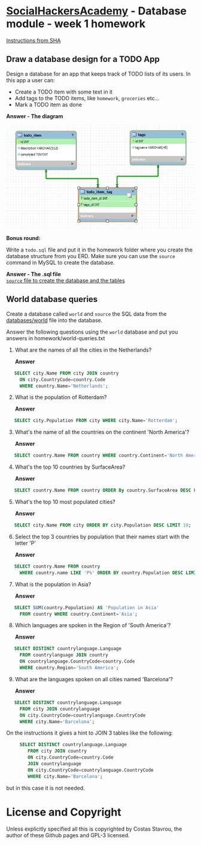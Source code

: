 ﻿# [SocialHackersAcademy](https://www.socialhackersacademy.org/) - Database module - week 1 homework

[Instructions from SHA](https://github.com/SocialHackersCodeSchool/databases/blob/master/Week1/MAKEME.md)

## Draw a database design for a TODO App

Design a database for an app that keeps track of TODO lists of its users. In this app
a user can:

- Create a TODO item with some text in it
- Add tags to the TODO items, like `homework`, `groceries` etc...
- Mark a TODO item as done

**Answer - The diagram**
<br>

![Todo App ERD](diagram.png)

**Bonus round:**

Write a `todo.sql` file and put it in the homework folder where you create the database
structure from you ERD. Make sure you can use the `source` command in MySQL to create
the database.

**Answer - The .sql file**
<br>
[`source` file to create the database and the tables](todoapp.sql)
## World database queries

Create a database called `world` and `source` the SQL data from the
[databases/world](https://github.com/SocialHackersCodeSchool/databases/blob/master/Week1/databases/world.sql) file into the database.

Answer the following questions using the `world` database and put you answers in
homework/world-queries.txt

1. What are the names of all the cities in the Netherlands?

   **Answer**

```sql
   SELECT city.Name FROM city JOIN country
     ON city.CountryCode=country.Code
     WHERE country.Name='Netherlands';
```

2. What is the population of Rotterdam?

   **Answer**

```sql
   SELECT city.Population FROM city WHERE city.Name='Rotterdam';
```

3. What's the name of all the countries on the continent 'North America'?

   **Answer**

```sql
   SELECT country.Name FROM country WHERE country.Continent='North America';
```

4. What's the top 10 countries by SurfaceArea?

   **Answer**

```sql
   SELECT country.Name FROM country ORDER By country.SurfaceArea DESC LIMIT 10;
```

5. What's the top 10 most populated cities?

   **Answer**

```sql
   SELECT city.Name FROM city ORDER BY city.Population DESC LIMIT 10;
```

6. Select the top 3 countries by population that their names start with the letter 'P'

   **Answer**

```sql
   SELECT country.Name FROM country
     WHERE country.name LIKE 'P%' ORDER BY country.Population DESC LIMIT 3;
```

7. What is the population in Asia?

   **Answer**

```sql
   SELECT SUM(country.Population) AS 'Population in Asia'
     FROM country WHERE country.Continent='Asia';
```

8. Which languages are spoken in the Region of 'South America'?

   **Answer**

```sql
   SELECT DISTINCT countrylanguage.Language
     FROM countrylanguage JOIN country
     ON countrylanguage.CountryCode=country.Code
     WHERE country.Region='South America';
```

9. What are the languages spoken on all cities named 'Barcelona'?

   **Answer**

```sql
   SELECT DISTINCT countrylanguage.Language
     FROM city JOIN countrylanguage
     ON city.CountryCode=countrylanguage.CountryCode
     WHERE city.Name='Barcelona';
```

   On the instructions it gives a hint to JOIN 3 tables like the following:

```sql
     SELECT DISTINCT countrylanguage.Language
        FROM city JOIN country
        ON city.CountryCode=country.Code
        JOIN countrylanguage
        ON city.CountryCode=countrylanguage.CountryCode
        WHERE city.Name='Barcelona';
```

  but in this case it is not needed.



# License and Copyright

Unless explicitly specified all this is copyrighted by Costas Stavrou, the
author of these Github pages and GPL-3 licensed.
